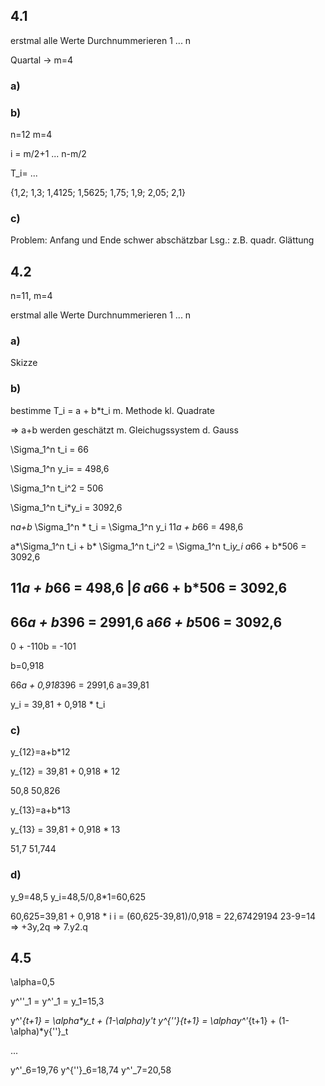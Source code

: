 ## 4.1

erstmal alle Werte Durchnummerieren 1 ... n

Quartal -> m=4

### a)

### b)

n=12
m=4

i = m/2+1 ... n-m/2

T_i= ...

{1,2; 1,3; 1,4125; 1,5625; 1,75; 1,9; 2,05; 2,1}

### c)

Problem: Anfang und Ende schwer abschätzbar
Lsg.: z.B. quadr. Glättung

## 4.2

n=11, m=4

erstmal alle Werte Durchnummerieren 1 ... n

### a)

Skizze

### b)

bestimme T_i = a + b*t_i m. Methode kl. Quadrate

=> a+b werden geschätzt m. Gleichugssystem d. Gauss

\Sigma_1^n t_i = 66

\Sigma_1^n y_i=  = 498,6

\Sigma_1^n t_i^2 = 506

\Sigma_1^n t_i*y_i = 3092,6

n*a+b* \Sigma_1^n * t_i = \Sigma_1^n y_i
11*a + b*66 = 498,6

a*\Sigma_1^n t_i + b* \Sigma_1^n t_i^2 = \Sigma_1^n t_i*y_i
a*66 + b*506 = 3092,6


11*a + b*66		= 498,6		|*6
a*66 + b*506	= 3092,6
----------------------------
66*a + b*396	= 2991,6
a*66 + b*506	= 3092,6
----------------------------
0	+	-110b	= -101

b=0,918

66*a + 0,918*396	= 2991,6
a=39,81

y_i = 39,81 + 0,918 * t_i

### c)

y_{12}=a+b*12

y_{12} = 39,81 + 0,918 * 12

50,8	50,826

y_{13}=a+b*13

y_{13} = 39,81 + 0,918 * 13

51,7	51,744

### d)

y_9=48,5
y_i=48,5/0,8*1=60,625

60,625=39,81 + 0,918 * i
i = (60,625-39,81)/0,918 = 22,67429194
23-9=14 => +3y,2q => 7.y2.q

## 4.5

\alpha=0,5

y^''_1 = y^'_1 = y_1=15,3

y^'_{t+1} = \alpha*y_t + (1-\alpha)*y'_t
y^{''}_{t+1} = \alpha*y^'_{t+1} + (1-\alpha)*y{''}_t

...

y^'_6=19,76		y^{''}_6=18,74
y^'_7=20,58

